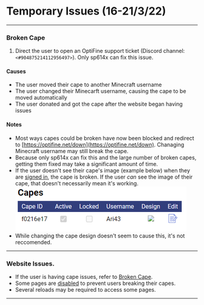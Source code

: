# Temporary Issues (16-21/3/22)

<hr>

### Broken Cape 
1. Direct the user to open an OptiFine support ticket (Discord channel: `<#904875214112956497>`). Only sp614x can fix this issue. 

#### Causes
- The user moved their cape to another Minecraft username 
- The user changed their Minecarft username, causing the cape to be moved automatically 
- The user donated and got the cape after the website began having issues

#### Notes
- Most ways capes could be broken have now been blocked and redirect to [https://optifine.net/down](https://optifine.net/down). Chanaging Minecraft username may still break the cape.
- Because only sp614x can fix this and the large number of broken capes, getting them fixed may take a significant amount of time. 
- If the user doesn't see their cape's image (example below) when they are [signed in](https://optifine.net/login), the cape is broken. If the user *can* see the image of their cape, that doesn't necessarily mean it's working.  
![Example of broken cape](/archive/TemporaryIssues/2022/3/21/images/BrokenCape.png) 
- While changing the cape design doesn't seem to cause this, it's not reccomended. 

<hr>

### Website Issues.
- If the user is having cape issues, refer to [Broken Cape](#Broken-Cape).
- Some pages are [disabled](https://optifine.net/down) to prevent users breaking their capes.
- Several reloads may be required to access some pages.

<hr>
